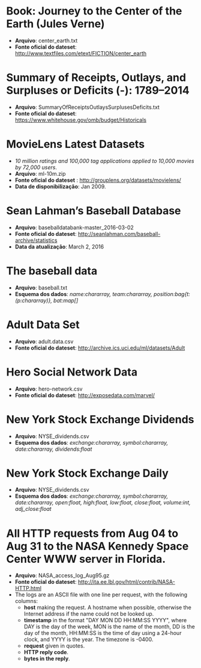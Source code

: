 # Book: Journey to the Center of the Earth (Jules Verne)
- **Arquivo**: center_earth.txt
- **Fonte oficial do dateset**: http://www.textfiles.com/etext/FICTION/center_earth

# Summary of Receipts, Outlays, and Surpluses or Deficits (-): 1789–2014
- **Arquivo**: SummaryOfReceiptsOutlaysSurplusesDeficits.txt
- **Fonte oficial do dateset**: https://www.whitehouse.gov/omb/budget/Historicals

# MovieLens Latest Datasets
- *10 million ratings and 100,000 tag applications applied to 10,000 movies by 72,000 users*. 
- **Arquivo**: ml-10m.zip
- **Fonte oficial do dateset** : http://grouplens.org/datasets/movielens/
- **Data de disponibilização**: Jan 2009.

# Sean Lahman’s Baseball Database
- **Arquivo**: baseballdatabank-master_2016-03-02
- **Fonte oficial do dateset**: http://seanlahman.com/baseball-archive/statistics
- **Data da atualização**: March 2, 2016

# The baseball data
- **Arquivo**: baseball.txt
- **Esquema dos dados**: *name:chararray, team:chararray, position:bag{t:(p:chararray)}, bat:map[]*

# Adult Data Set
- **Arquivo**: adult.data.csv
- **Fonte oficial do dateset**: http://archive.ics.uci.edu/ml/datasets/Adult

# Hero Social Network Data
- **Arquivo**: hero-network.csv
- **Fonte oficial do dateset**: http://exposedata.com/marvel/

# New York Stock Exchange Dividends
- **Arquivo**: NYSE_dividends.csv
- **Esquema dos dados**: *exchange:chararray, symbol:chararray, date:chararray, dividends:float*

# New York Stock Exchange Daily
- **Arquivo**: NYSE_dividends.csv
- **Esquema dos dados**: *exchange:chararray, symbol:chararray, date:chararray, open:float, high:float, low:float, close:float, volume:int, adj_close:float*

# All HTTP requests from Aug 04 to Aug 31 to the NASA Kennedy Space Center WWW server in Florida.
- **Arquivo**: NASA_access_log_Aug95.gz
- **Fonte oficial do dateset**: http://ita.ee.lbl.gov/html/contrib/NASA-HTTP.html
- The logs are an ASCII file with one line per request, with the following columns:
	- **host** making the request. A hostname when possible, otherwise the Internet address if the name could not be looked up.
	- **timestamp** in the format "DAY MON DD HH:MM:SS YYYY", where DAY is the day of the week, MON is the name of the month, DD is the day of the month, HH:MM:SS is the time of day using a 24-hour clock, and YYYY is the year. The timezone is -0400.
	- **request** given in quotes.
	- **HTTP reply code**.
	- **bytes in the reply**.